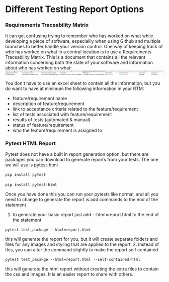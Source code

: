 # Different Testing Report Options

### Requirements Traceability Matrix
It can get confusing trying to remember who has worked on what while developing a piece of software, especiallly when using Github and multiple branches to better handle your version control. One way of keeping track of who has worked on what in a central location is to use a Requirements Traceability Matrix. This is a document that contains all the relevant information concerning both the state of your software and information about who has worked on what:
![requirements traceability matrix](requirement_traceability_matrix_example.png)

You don't have to use an excel sheet to contain all the information, but you do want to have at minimum the following information in your RTM:
- feature/requirement name
- description of feature/requirement
- link to acceptance criteria related to the feature/requirement
- list of tests associated with feature/requirement
- results of tests (automated & manual)
- status of feature/requirement
- who the feature/requirement is assigned to

### Pytest HTML Report
Pytest does not have a built in report generation option, but there are packages you can download to generate reports from your tests. The one we will use is pytest-html
```cli
pip install pytest

pip install pytest-html
```
Once you have done this you can run your pytests like normal, and all you need to change to generate the report is add commands to the end of the statement
1. to generate your basic report just add --html=report.html to the end of the statement
```cli
pytest test_package --html=report.html
```
this will generate the report for you, but it will create separate folders and files for any images and styling that are applied to the report. 
2. Instead of this, you can alter the command slightly to make the report self contained
```cli
pytest test_pacakge --html=report.html --self-contained-html
```
this will generate the html report without creating the extra files to contain the css and images. It is an easier report to share with others.